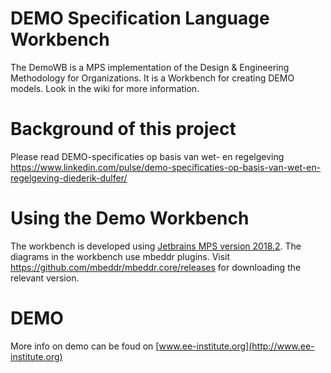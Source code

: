 # DEMO Specification Language Workbench

The DemoWB is a MPS implementation of the Design & Engineering Methodology for Organizations. It is a Workbench for creating DEMO models. Look in the wiki for more information.

# Background of this project

Please read DEMO-specificaties op basis van wet- en regelgeving https://www.linkedin.com/pulse/demo-specificaties-op-basis-van-wet-en-regelgeving-diederik-dulfer/

# Using the Demo Workbench 

The workbench is developed using [Jetbrains MPS version 2018.2](http://jetbrains.com/mps/download). The diagrams in the workbench use mbeddr plugins. Visit https://github.com/mbeddr/mbeddr.core/releases for downloading the relevant version.

# DEMO

More info on demo can be foud on [www.ee-institute.org](http://www.ee-institute.org)
